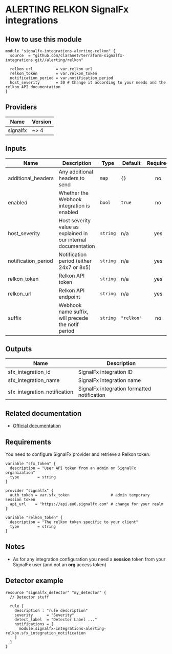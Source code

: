 # ALERTING RELKON SignalFx integrations

## How to use this module

```hcl
module "signalfx-integrations-alerting-relkon" {
  source  = "github.com/claranet/terraform-signalfx-integrations.git//alerting/relkon"

  relkon_url          = var.relkon_url
  relkon_token        = var.relkon_token
  notification_period = var.notification_period
  host_severity       = 30 # Change it according to your needs and the relkon API documentation
}

```

## Providers

| Name | Version |
|------|---------|
| signalfx | ~> 4 |

## Inputs

| Name | Description | Type | Default | Required |
|------|-------------|------|---------|:--------:|
| additional\_headers | Any additional headers to send | `map` | `{}` | no |
| enabled | Whether the Webhook integration is enabled | `bool` | `true` | no |
| host\_severity | Host severity value as explained in our internal documentation | `string` | n/a | yes |
| notification\_period | Notification period (either 24x7 or 8x5) | `string` | n/a | yes |
| relkon\_token | Relkon API token | `string` | n/a | yes |
| relkon\_url | Relkon API endpoint | `string` | n/a | yes |
| suffix | Webhook name suffix, will precede the notif period | `string` | `"relkon"` | no |

## Outputs

| Name | Description |
|------|-------------|
| sfx\_integration\_id | SignalFx integration ID |
| sfx\_integration\_name | SignalFx integration name |
| sfx\_integration\_notification | SignalFx integration formatted notification |

## Related documentation

* [Official documentation](https://docs.signalfx.com/en/latest/admin-guide/integrate-notifications.html#send-notifications-via-a-webhook-url)

## Requirements

You need to configure SignalFx provider and retrieve a Relkon token.

```
variable "sfx_token" {
  description = "User API token from an admin on SignalFx organization"
  type        = string
}

provider "signalfx" {
  auth_token = var.sfx_token                  # admin temporary session token
  api_url    = "https://api.eu0.signalfx.com" # change for your realm
}

variable "relkon_token" {
  description = "The relkon token specific to your client"
  type        = string
}

```

## Notes

* As for any integration configuration you need a **session** token from your SignalFx user (and not an **org** access token)

## Detector example

```
resource "signalfx_detector" "my_detector" {
  // Detector stuff

  rule {
    description : "rule description"
    severity      = "Severity"
    detect_label  = "Detector Label ..."
    notifications = [
      module.signalfx-integrations-alerting-relkon.sfx_integration_notification
    ]
  }
}
```
